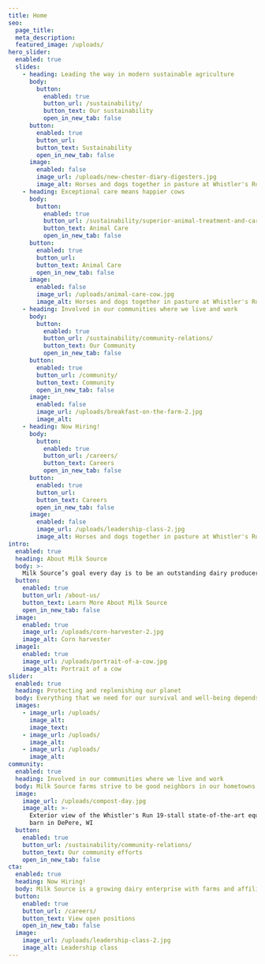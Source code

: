 ```yaml
---
title: Home
seo:
  page_title:
  meta_description:
  featured_image: /uploads/
hero_slider:
  enabled: true
  slides: 
    - heading: Leading the way in modern sustainable agriculture
      body:
        button:
          enabled: true
          button_url: /sustainability/
          button_text: Our sustainability
          open_in_new_tab: false
      button:
        enabled: true
        button_url: 
        button_text: Sustainability
        open_in_new_tab: false
      image:
        enabled: false
        image_url: /uploads/new-chester-diary-digesters.jpg
        image_alt: Horses and dogs together in pasture at Whistler's Run
    - heading: Exceptional care means happier cows
      body:
        button:
          enabled: true
          button_url: /sustainability/superior-animal-treatment-and-care/
          button_text: Animal Care
          open_in_new_tab: false
      button:
        enabled: true
        button_url:
        button_text: Animal Care
        open_in_new_tab: false
      image:
        enabled: false
        image_url: /uploads/animal-care-cow.jpg
        image_alt: Horses and dogs together in pasture at Whistler's Run
    - heading: Involved in our communities where we live and work
      body:
        button:
          enabled: true
          button_url: /sustainability/community-relations/
          button_text: Our Community
          open_in_new_tab: false
      button:
        enabled: true
        button_url: /community/
        button_text: Community
        open_in_new_tab: false
      image:
        enabled: false
        image_url: /uploads/breakfast-on-the-farm-2.jpg
        image_alt:
    - heading: Now Hiring!
      body:
        button:
          enabled: true
          button_url: /careers/
          button_text: Careers
          open_in_new_tab: false
      button:
        enabled: true
        button_url: 
        button_text: Careers
        open_in_new_tab: false
      image:
        enabled: false
        image_url: /uploads/leadership-class-2.jpg
        image_alt: Horses and dogs together in pasture at Whistler's Run
intro:
  enabled: true
  heading: About Milk Source
  body: >-
    Milk Source’s goal every day is to be an outstanding dairy producer through exceptional care of animals, sustainable practices, environmental accountability and constant attention to detail. We are proud of our honest and considerate work force, and have earned a reputation as a rewarding place to work.
  button:
    enabled: true
    button_url: /about-us/
    button_text: Learn More About Milk Source
    open_in_new_tab: false
  image:
    enabled: true
    image_url: /uploads/corn-harvester-2.jpg
    image_alt: Corn harvester
  image1:
    enabled: true
    image_url: /uploads/portrait-of-a-cow.jpg
    image_alt: Portrait of a cow
slider:
  enabled: true
  heading: Protecting and replenishing our planet
  body: Everything that we need for our survival and well-being depends, either directly or indirectly, on our natural environment. Sustainability creates and maintains the conditions under which humans and nature can exist in productive harmony, that permit fulfilling the social, economic and other requirements of present and future generations.
  images:
    - image_url: /uploads/
      image_alt:
      image_text:
    - image_url: /uploads/
      image_alt:
    - image_url: /uploads/
      image_alt: 
community:
  enabled: true
  heading: Involved in our communities where we live and work
  body: Milk Source farms strive to be good neighbors in our hometowns. We work alongside local food pantries, service groups, emergency service providers and other organizations to ensure the continued vitality of our communities. We foster agricultural transparency by offering free tours to our neighbors, local residents and their guests as well as sponsoring larger-scale public events, such as our annual “Salute to Cows Nights” with Minor League Baseball’s Wisconsin Timber Rattlers.
  image:
    image_url: /uploads/compost-day.jpg
    image_alt: >-
      Exterior view of the Whistler's Run 19-stall state-of-the-art equestrian
      barn in DePere, WI
  button:
    enabled: true
    button_url: /sustainability/community-relations/
    button_text: Our community efforts
    open_in_new_tab: false
cta:
  enabled: true
  heading: Now Hiring!
  body: Milk Source is a growing dairy enterprise with farms and affiliated operations in Wisconsin and the Midwest. We strive to provide a safe and respectful work environment for our team members. We believe that “sustainability” means taking good care of our people, our animals and our home communities.
  button:
    enabled: true
    button_url: /careers/
    button_text: View open positions
    open_in_new_tab: false
  image:
    image_url: /uploads/leadership-class-2.jpg
    image_alt: Leadership class
---
```

